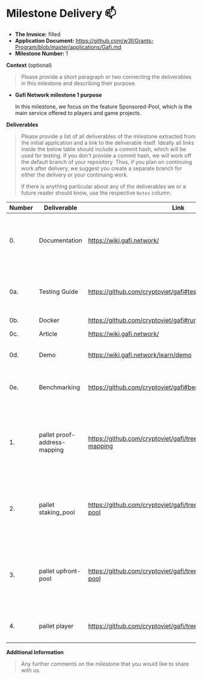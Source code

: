 # Milestone Delivery :mailbox:

* **The Invoice:** filled
* **Application Document:** https://github.com/w3f/Grants-Program/blob/master/applications/Gafi.md
* **Milestone Number:** 1


**Context** (optional)
> Please provide a short paragraph or two connecting the deliverables in this milestone and describing their purpose.

- **Gafi Network milestone 1 purpose**
  
  In this milestone, we focus on the feature Sponsored-Pool, which is the main service offered to players and game projects.

**Deliverables**
> Please provide a list of all deliverables of the milestone extracted from the initial application and a link to the deliverable itself. Ideally all links inside the below table should include a commit hash, which will be used for testing. If you don't provide a commit hash, we will work off the default branch of your repository. Thus, if you plan on continuing work after delivery, we suggest you create a separate branch for either the delivery or your continuing work. 
> 
> If there is anything particular about any of the deliverables we or a future reader should know, use the respective `Notes` column.

| Number | Deliverable | Link | Notes |
| ------------- | ------------- | ------------- |------------- |
| 0. | Documentation | https://wiki.gafi.network/ | Documentation is merge with Wiki, the Wiki for those who want to learn and build with Gafi Network | 
| 0a. | Testing Guide | https://github.com/cryptoviet/gafi#test | Testing for the most pallets functionality unit-test, and client-side unit-test | 
| 0b. | Docker | https://github.com/cryptoviet/gafi#run-in-docker | Docker | 
| 0c. | Article | https://wiki.gafi.network/ | Merge into learn section of Wiki | 
| 0d. | Demo | https://wiki.gafi.network/learn/demo | Try all the features of milestone 1 | 
| 0e. | Benchmarking | https://github.com/cryptoviet/gafi#benchmarking | Benchmarking for pallets to determine appropriate weights | 
| 1. | pallet proof-address-mapping | https://github.com/cryptoviet/gafi/tree/master/pallets/address-mapping | A simple, secure way to dealing with address mapping between Substrate(H256) address and EVM(H160) address | 
| 2.  | pallet staking_pool | https://github.com/cryptoviet/gafi/tree/master/pallets/staking-pool | One of the ways provides staking services is to reduce transaction fees, and enhance the security of the network | 
| 3.  | pallet upfront-pool | https://github.com/cryptoviet/gafi/tree/master/pallets/upfront-pool | One of the ways provides upfront-charge services is to reduce transaction fees, and enhance the security of the network | 
| 4.  | pallet player | https://github.com/cryptoviet/gafi/tree/master/pallets/player | Holding the basic information of the player | 

**Additional Information**
> Any further comments on the milestone that you would like to share with us.
